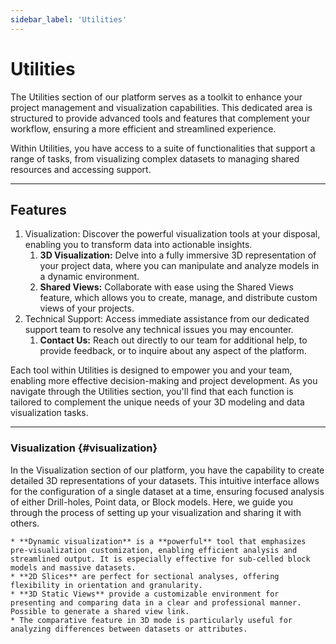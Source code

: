 ```yaml
---
sidebar_label: 'Utilities'
---
```


# **Utilities**

The Utilities section of our platform serves as a toolkit to enhance your project management and visualization capabilities. This dedicated area is structured to provide advanced tools and features that complement your workflow, ensuring a more efficient and streamlined experience.

Within Utilities, you have access to a suite of functionalities that support a range of tasks, from visualizing complex datasets to managing shared resources and accessing support.

---

## **Features**

1. Visualization: Discover the powerful visualization tools at your disposal, enabling you to transform data into actionable insights.  
   1. **3D Visualization:** Delve into a fully immersive 3D representation of your project data, where you can manipulate and analyze models in a dynamic environment.  
   2. **Shared Views:** Collaborate with ease using the Shared Views feature, which allows you to create, manage, and distribute custom views of your projects.  
2. Technical Support: Access immediate assistance from our dedicated support team to resolve any technical issues you may encounter.  
   1. **Contact Us:** Reach out directly to our team for additional help, to provide feedback, or to inquire about any aspect of the platform.

Each tool within Utilities is designed to empower you and your team, enabling more effective decision-making and project development. As you navigate through the Utilities section, you'll find that each function is tailored to complement the unique needs of your 3D modeling and data visualization tasks.

---

### **Visualization** {#visualization}

In the Visualization section of our platform, you have the capability to create detailed 3D representations of your datasets. This intuitive interface allows for the configuration of a single dataset at a time, ensuring focused analysis of either Drill-holes, Point data, or Block models. Here, we guide you through the process of setting up your visualization and sharing it with others.

    * **Dynamic visualization** is a **powerful** tool that emphasizes pre-visualization customization, enabling efficient analysis and streamlined output. It is especially effective for sub-celled block models and massive datasets.
    * **2D Slices** are perfect for sectional analyses, offering flexibility in orientation and granularity.  
    * **3D Static Views** provide a customizable environment for presenting and comparing data in a clear and professional manner. Possible to generate a shared view link.  
    * The comparative feature in 3D mode is particularly useful for analyzing differences between datasets or attributes.